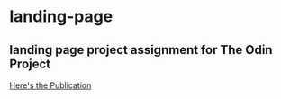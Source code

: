 # landing-page
## landing page project assignment for The Odin Project

[Here's the Publication](https://sukasukasoki.github.io/landing-page/)
